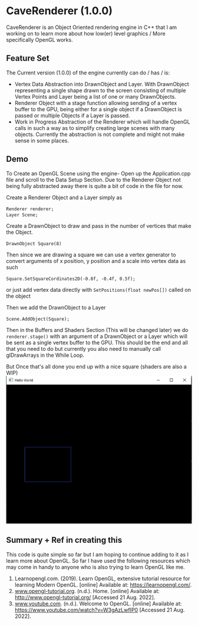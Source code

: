 # CaveRenderer (1.0.0)
CaveRenderer is an Object Oriented rendering engine in C++ that I am working on to learn more about how low(er) level graphics / More specifically OpenGL works. 

## Feature Set
The Current version (1.0.0) of the engine currently can do / has / is:
- Vertex Data Abstraction into DrawnObject and Layer. With DrawnObject representing a single shape drawn to the screen consisting of multiple Vertex Points and Layer being a list of one or many DrawnObjects.
- Renderer Object with a stage function allowing sending of a vertex buffer to the GPU, being either for a single object if a DrawnObject is passed or multiple Objects if a Layer is passed. 
- Work in Progress Abstraction of the Renderer which will handle OpenGL calls in such a way as to simplify creating large scenes with many objects. Currently the abstraction is not complete and might not make sense in some places. 

## Demo 
To Create an OpenGL Scene using the engine- Open up the Application.cpp file and scroll to the Data Setup Section. Due to the Renderer Object not being fully abstracted away there is quite a bit of code in the file for now. 

Create a Renderer Object and a Layer simply as
```
Renderer renderer; 
Layer Scene;
```
Create a DrawnObject to draw and pass in the number of vertices that make the Object.
```
DrawnObject Square(8)
```
Then since we are drawing a square we can use a vertex generator to convert arguments of x position, y position and a scale into vertex data as such
```
Square.SetSquareCordinates2D(-0.8f, -0.4f, 0.5f);
```
or just add vertex data directly with `SetPositions(float newPos[])` called on the object

Then we add the DrawnObject to a Layer
```
Scene.AddObject(Square);
```
Then in the Buffers and Shaders Section (This will be changed later) we do `renderer.stage()` with an argument of a DrawnObject or a Layer which will be sent as a single vertex buffer to the GPU. This should be the end and all that you need to do but currently you also need to manually call glDrawArrays in the While Loop. 

But Once that's all done you end up with a nice square (shaders are also a WIP) 
![Screenshot](images/demo.png)

## Summary + Ref in creating this 
This code is quite simple so far but I am hoping to continue adding to it as I learn more about OpenGL. So far I have used the following resources which may come in handy to anyone who is also trying to learn OpenGL like me. 

1. Learnopengl.com. (2019). Learn OpenGL, extensive tutorial resource for learning Modern OpenGL. [online] Available at: https://learnopengl.com/.
2. www.opengl-tutorial.org. (n.d.). Home. [online] Available at: http://www.opengl-tutorial.org/ [Accessed 21 Aug. 2022].
3. www.youtube.com. (n.d.). Welcome to OpenGL. [online] Available at: https://www.youtube.com/watch?v=W3gAzLwfIP0 [Accessed 21 Aug. 2022].

‌
‌
‌


